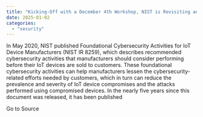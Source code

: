 ```yaml
---
title: "Kicking-Off with a December 4th Workshop, NIST is Revisiting and Revising Foundational Cybersecurity Activities for IoT Device Manufacturers, NIST IR 8259!"
date: 2025-01-02
categories: 
  - "security"
---
```


In May 2020, NIST published Foundational Cybersecurity Activities for IoT Device Manufacturers (NIST IR 8259), which describes recommended cybersecurity activities that manufacturers should consider performing before their IoT devices are sold to customers. These foundational cybersecurity activities can help manufacturers lessen the cybersecurity-related efforts needed by customers, which in turn can reduce the prevalence and severity of IoT device compromises and the attacks performed using compromised devices. In the nearly five years since this document was released, it has been published

Go to Source
